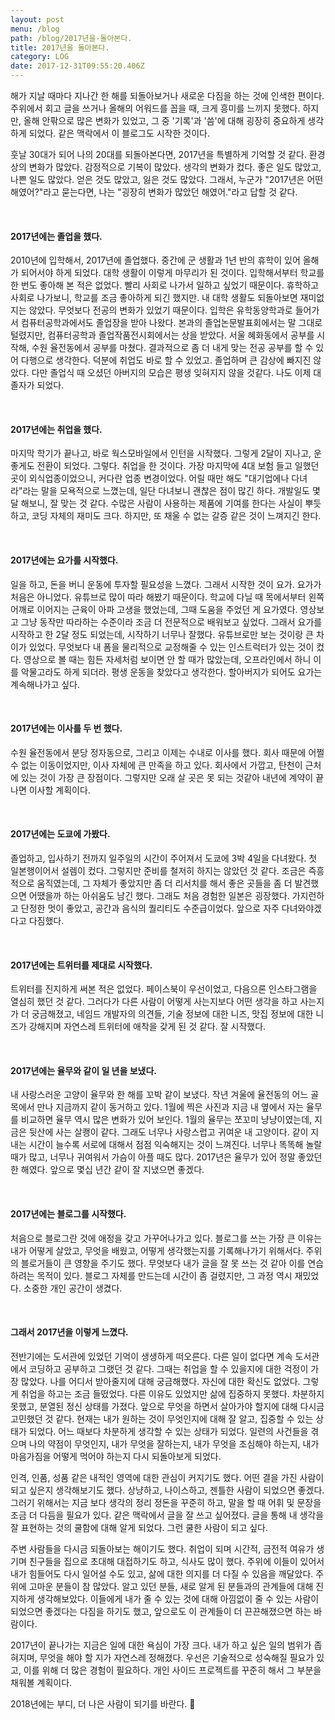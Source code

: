 ```yaml
---
layout: post
menu: /blog
path: /blog/2017년을-돌아본다.
title: 2017년을 돌아본다.
category: LOG
date: 2017-12-31T09:55:20.406Z
---
```

해가 지날 때마다 지나간 한 해를 되돌아보거나 새로운 다짐을 하는 것에 인색한 편이다. 주위에서 회고 글을 쓰거나 올해의 어워드를 꼽을 때, 크게 흥미를 느끼지 못했다. 하지만, 올해 안팎으로 많은 변화가 있었고, 그 중 '기록'과 '씀'에 대해 굉장히 중요하게 생각하게 되었다. 같은 맥락에서 이 블로그도 시작한 것이다.  

훗날 30대가 되어 나의 20대를 되돌아본다면, 2017년을 특별하게 기억할 것 같다. 환경상의 변화가 많았다. 감정적으로 기복이 많았다. 생각의 변화가 컸다. 좋은 일도 많았고, 나쁜 일도 많았다. 얻은 것도 많았고, 잃은 것도 많았다. 그래서, 누군가 "2017년은 어떤 해였어?"라고 묻는다면, 나는 "굉장히 변화가 많았던 해였어."라고 답할 것 같다.

<br>

#### 2017년에는 졸업을 했다.

2010년에 입학해서, 2017년에 졸업했다. 중간에 군 생활과 1년 반의 휴학이 있어 올해가 되어서야 하게 되었다. 대학 생활이 이렇게 마무리가 된 것이다. 입학해서부터 학교를 한 번도 좋아해 본 적은 없었다. 빨리 사회로 나가서 일하고 싶었기 때문이다. 휴학하고 사회로 나가보니, 학교를 조금 좋아하게 되긴 했지만. 내 대학 생활도 되돌아보면 재미없지는 않았다. 무엇보다 전공의 변화가 있었기 때문이다. 입학은 유학동양학과로 들어가서 컴퓨터공학과에서도 졸업장을 받아 나왔다. 본과의 졸업논문발표회에서는 말 그대로 털렸지만, 컴퓨터공학과 졸업작품전시회에서는 상을 받았다. 서울 혜화동에서 공부를 시작해, 수원 율전동에서 공부를 마쳤다. 결과적으로 좀 더 내게 맞는 전공 공부를 할 수 있어 다행으로 생각한다. 덕분에 취업도 바로 할 수 있었고. 졸업하며 큰 감상에 빠지진 않았다. 다만 졸업식 때 오셨던 아버지의 모습은 평생 잊혀지지 않을 것같다. 나도 이제 대졸자가 되었다.

<br>

#### 2017년에는 취업을 했다.

마지막 학기가 끝나고, 바로 웍스모바일에서 인턴을 시작했다. 그렇게 2달이 지나고, 운 좋게도 전환이 되었다. 그렇다. 취업을 한 것이다. 가장 마지막에 4대 보험 들고 일했던 곳이 외식업종이었으니, 커다란 업종 변경이었다. 어릴 때만 해도 "대기업에나 다녀라"라는 말을 모욕적으로 느꼈는데, 일단 다녀보니 괜찮은 점이 많긴 하다. 개발일도 몇 달 해보니, 잘 맞는 것 같다. 수많은 사람이 사용하는 제품에 기여를 한다는 사실이 뿌듯하고, 코딩 자체의 재미도 크다. 하지만, 또 채울 수 없는 갈증 같은 것이 느껴지긴 한다. 

<br>

#### 2017년에는 요가를 시작했다.

일을 하고, 돈을 버니 운동에 투자할 필요성을 느꼈다. 그래서 시작한 것이 요가. 요가가 처음은 아니었다. 유튜브로 많이 따라 해봤기 때문이다. 학교에 다닐 때 목에서부터 왼쪽 어깨로 이어지는 근육이 아파 고생을 했었는데, 그때 도움을 주었던 게 요가였다. 영상보고 그냥 동작만 따라하는 수준이라 조금 더 전문적으로 배워보고 싶었다. 그래서 요가를 시작하고 한 2달 정도 되었는데, 시작하기 너무나 잘했다. 유튜브로만 보는 것이랑 큰 차이가 있었다. 무엇보다 내 폼을 물리적으로 교정해줄 수 있는 인스트럭터가 있는 것이 컸다. 영상으로 볼 때는 힘든 자세처럼 보이면 안 할 때가 많았는데, 오프라인에서 하니 이를 악물고라도 하게 되더라. 평생 운동을 찾았다고 생각한다. 할아버지가 되어도 요가는 계속해나가고 싶다. 

<br>

#### 2017년에는 이사를 두 번 했다.

수원 율전동에서 분당 정자동으로, 그리고 이제는 수내로 이사를 했다. 회사 때문에 어쩔 수 없는 이동이었지만, 이사 자체에 큰 만족을 하고 있다. 회사에서 가깝고, 탄천이 근처에 있는 것이 가장 큰 장점이다. 그렇지만 오래 살 곳은 못 되는 것같아 내년에 계약이 끝나면 이사할 계획이다.

<br>

#### 2017년에는 도쿄에 가봤다.

졸업하고, 입사하기 전까지 일주일의 시간이 주어져서 도쿄에 3박 4일을 다녀왔다. 첫 일본행이어서 설렘이 컸다. 그렇지만 준비를 철저히 하지는 않았던 것 같다. 조금은 즉흥적으로 움직였는데, 그 자체가 좋았지만 좀 더 리서치를 해서 좋은 곳들을 좀 더 발견했으면 어땠을까 하는 아쉬움도 남긴 했다. 그래도 처음 경험한 일본은 굉장했다. 가지런하고 단정한 멋이 좋았고, 공간과 음식의 퀄리티도 수준급이었다. 앞으로 자주 다녀와야겠다고 다짐했다.

<br>

#### 2017년에는 트위터를 제대로 시작했다.

트위터를 진지하게 써본 적은 없었다. 페이스북이 우선이었고, 다음으론 인스타그램을 열심히 했던 것 같다. 그러다가 다른 사람이 어떻게 사는지보다 어떤 생각을 하고 사는지가 더 궁금해졌고, 네임드 개발자의 의견들, 기술 정보에 대한 니즈, 맛집 정보에 대한 니즈가 강해지며 자연스레 트위터에 애착을 갖게 된 것   같다. 잘 시작했다. 

<br>

#### 2017년에는 율무와 같이 일 년을 보냈다.

내 사랑스러운 고양이 율무와 한 해를 꼬박 같이 보냈다. 작년 겨울에 율전동의 어느 골목에서 만나 지금까지 같이 동거하고 있다. 1월에 찍은 사진과 지금 내 옆에서 자는 율무를 비교하면 율무 역시 많은 변화가 있어 보인다. 1월의 율무는 쪼꼬미 냥냥이였는데, 지금은 뒷산에 사는 살쾡이 같다. 그래도 너무나 사랑스럽고 귀여운 내 고양이다. 같이 지내는 시간이 늘수록 서로에 대해서 점점 익숙해지는 것이 느껴진다. 너무나 똑똑해 놀랄 때가 많고, 너무나 귀여워서 가슴이 아플 때도 많다. 2017년은 율무가 있어 정말 좋았던 한 해였다. 앞으로 몇십 년간 같이 잘 지냈으면 좋겠다.

<br>

#### 2017년에는 블로그를 시작했다.

처음으로 블로그란 것에 애정을 갖고 가꾸어나가고 있다. 블로그를 쓰는 가장 큰 이유는 내가 어떻게 살았고, 무엇을 배웠고, 어떻게 생각했는지를 기록해나가기 위해서다. 주위의 블로거들이 큰 영향을 주기도 했다. 무엇보다 내가 글을 잘 못 쓰는 것 같아 이를 연습하려는 목적이 있다. 블로그 자체를 만드는데 시간이 좀 걸렸지만, 그 과정 역시 재밌었다. 소중한 개인 공간이 생겼다. 

<br>

#### 그래서 2017년을 이렇게 느꼈다.

전반기에는 도서관에 있었던 기억이 생생하게 떠오른다. 다른 일이 없다면 계속 도서관에서 코딩하고 공부하고 그랬던 것 같다. 그때는 취업을 할 수 있을지에 대한 걱정이 가장 많았다. 나를 어디서 받아줄지에 대해 궁금해했다. 자신에 대한 확신도 없었다. 그렇게 취업을 하고는 조금 들떴었다. 다른 이유도 있었지만 삶에 집중하지 못했다. 차분하지 못했고, 분열된 정신 상태를 가졌다. 앞으로 무엇을 하면서 살아가야 할지에 대해 다시금 고민했던 것 같다. 현재는 내가 원하는 것이 무엇인지에 대해 잘 알고, 집중할 수 있는 상태가 되었다. 어느 때보다 차분하게 생각할 수 있는 상태가 되었다. 일련의 사건들을 겪으며 나의 약점이 무엇인지, 내가 무엇을 잘하는지, 내가 무엇을 조심해야 하는지, 내가 마음가짐을 어떻게 먹어야 하는지 다시 되돌아보게 되었다. 

인격, 인품, 성품 같은 내적인 영역에 대한 관심이 커지기도 했다. 어떤 결을 가진 사람이 되고 싶은지 생각해보기도 했다. 상냥하고, 나이스하고, 젠틀한 사람이 되었으면 좋겠다. 그러기 위해서는 지금 보다 생각의 정리 정돈을 꾸준히 하고, 말을 할 때 어휘 및 문장을 조금 더 다듬을 필요가 있다. 같은 맥락에서 글을 잘 쓰고 싶어졌다. 글을 통해 내 생각을 잘 표현하는 것의 쿨함에 대해 알게 되었다. 그런 쿨한 사람이 되고 싶다.  

주변 사람들을 다시금 되돌아보는 해이기도 했다. 취업이 되며 시간적, 금전적 여유가 생기며 친구들을 집으로 초대해 대접하기도 하고, 식사도 많이 했다. 주위에 이들이 있어서 내가 힘들어도 다시 일어설 수도 있고, 삶에 대한 의지를 더 다질 수 있음을 깨달았다. 주위에 고마운 분들이 참 많았다. 알고 있던 분들, 새로 알게 된 분들과의 관계들에 대해 진지하게 생각해보았다. 이들에게 내가 줄 수 있는 것에 대해 아낌없이 줄 수 있는 사람이 되었으면 좋겠다는 다짐을 하기도 했고, 앞으로도 이 관계들이 더 끈끈해졌으면 하는 바람이다. 

2017년이 끝나가는 지금은 일에 대한 욕심이 가장 크다. 내가 하고 싶은 일의 범위가 좁혀지며, 무엇을 해야 할 지가 자연스레 정해졌다. 우선은 기술적으로 성숙해질 필요가 있고, 이를 위해 더 많은 경험이 필요하다. 개인 사이드 프로젝트를 꾸준히 해서 그 부분을 채워볼 계획이다.

2018년에는 부디, 더 나은 사람이 되기를 바란다. 🙏
